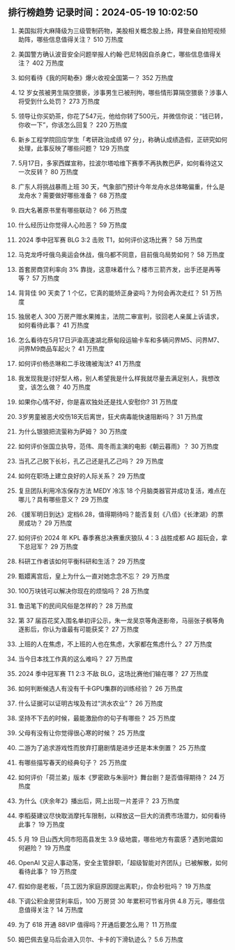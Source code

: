 
## 排行榜趋势 记录时间：2024-05-19 10:02:50
  
  1. 美国拟将大麻降级为三级管制药物，美股相关概念股上扬，拜登亲自拍短视频助阵，哪些信息值得关注？ 510 万热度
    
  2. 美国警方确认波音安全问题举报人约翰·巴尼特因自杀身亡，哪些信息值得关注？ 402 万热度
    
  3. 如何看待《我的阿勒泰》爆火收视全国第一？ 352 万热度
    
  4. 12 岁女孩被男生隔空猥亵，涉事男生已被刑拘，哪些情形算隔空猥亵？涉事人将受到什么处罚？ 273 万热度
    
  5. 领导让你买奶茶，你花了547元，他给你转了500元，并微信你说：“钱已转，你收一下”，你该怎么回复？ 220 万热度
    
  6. 新乡工程学院回应学生「考研政治成绩 97 分」，称确认成绩造假，正研究如何处理，此事反映了哪些问题？ 129 万热度
    
  7. 5月17日，多家西媒宣称，拉波尔塔哈维下赛季不再执教巴萨，如何看待这又一次反转？ 80 万热度
    
  8. 广东人将挑战暴雨上班 30 天，气象部门预计今年龙舟水总体略偏重，什么是龙舟水？需要做好哪些准备？ 68 万热度
    
  9. 四大名著原书里有哪些联动？ 66 万热度
    
  10. 什么经历让你觉得人心险恶？ 59 万热度
    
  11. 2024 季中冠军赛 BLG 3:2 击败 T1，如何评价这场比赛？ 58 万热度
    
  12. 马克龙呼吁俄乌奥运会休战，俄乌都不同意，目前俄乌局势如何？ 58 万热度
    
  13. 首套房商贷利率向 3% 靠拢，这意味着什么？楼市三箭齐发，出手还是再等等？ 57 万热度
    
  14. 背背佳 90 天卖了 1 个亿，它真的能矫正身姿吗？为何会再次走红？ 51 万热度
    
  15. 独居老人 300 万房产赠水果摊主，法院二审宣判，驳回老人亲属上诉请求，如何看待此事？ 41 万热度
    
  16. 怎么看待在5月17日沪渝高速湖北蔡甸段运输卡车和多辆问界M5、问界M7、问界M9商品车起火？ 41 万热度
    
  17. 如何评价杨丞琳和二手玫瑰被淘汰? 41 万热度
    
  18. 我发现我是讨好型人格，别人希望我是什么样我就尽量去满足别人，我想改变，该怎么做？ 40 万热度
    
  19. 如果你心情不好，你是喜欢独处还是找人安慰你? 31 万热度
    
  20. 3岁男童被恶犬咬伤18天后离世，狂犬病毒能快速阻断吗？ 31 万热度
    
  21. 为什么银狼把流萤称为萨姆？ 30 万热度
    
  22. 如何评价张国立执导，范伟、周冬雨主演的电影《朝云暮雨》？ 30 万热度
    
  23. 当孔乙己脱下长衫，孔乙己还是孔乙己吗？ 29 万热度
    
  24. 如何在职场上建立良好的人际关系？ 29 万热度
    
  25. 复旦团队利用冷冻保存方法 MEDY 冷冻 18 个月脑类器官并成功复活，难点在哪儿？具有哪些意义？ 29 万热度
    
  26. 《援军明日到达》定档6.28，值得期待吗？能否复刻《八佰》《长津湖》的票房成功？ 29 万热度
    
  27. 如何评价 2024 年 KPL 春季赛总决赛重庆狼队 4：3 战胜成都 AG 超玩会，拿下总冠军？ 29 万热度
    
  28. 科研工作者该如何平衡科研和生活？ 29 万热度
    
  29. 甄嬛离宫后，皇上为什么一直对她念念不忘？ 29 万热度
    
  30. 100万块钱可以解决你现在的烦恼吗？ 28 万热度
    
  31. 鲁迅笔下的民间风俗是怎样的？ 28 万热度
    
  32. 第 37 届百花奖入围名单初评公示，朱一龙吴京等角逐影帝，马丽张子枫等角逐影后，你认为谁最有可能获奖？ 27 万热度
    
  33. 上班的人在焦虑，不上班的人也在焦虑，大家都在焦虑什么？ 27 万热度
    
  34. 当今日本找工作真的这么难吗？ 27 万热度
    
  35. 2024 季中冠军赛 T1 2:3 不敌 BLG，这场比赛他们输在哪？ 27 万热度
    
  36. 如何判断候选人有没有千卡GPU集群的训练经验？ 26 万热度
    
  37. 什么证据可以证明古埃及有过“洪水农业”？ 26 万热度
    
  38. 坚持不下去的时候，最能激励你的句子有哪些？ 25 万热度
    
  39. 父母有没有让你觉得很心寒的时候？ 25 万热度
    
  40. 二游为了追求游戏性而放弃打磨剧情是进步还是本末倒置？ 25 万热度
    
  41. 有哪些描写春天的经典句子？ 25 万热度
    
  42. 如何评价「荷兰弟」版本《罗密欧与朱丽叶》舞台剧？是否值得期待？ 24 万热度
    
  43. 为什么《庆余年2》播出后，网上出现一片差评？ 23 万热度
    
  44. 李稻葵建议尽快取消摩托车限制，以释放这一巨大的消费市场潜力，如何看待此事？ 19 万热度
    
  45. 5 月 19 日山西大同市阳高县发生 3.9 级地震，哪些地方有震感？遇到地震如何避险？ 19 万热度
    
  46. OpenAI 又迎人事动荡，安全主管辞职，「超级智能对齐团队」已被解散，如何看待此事？ 19 万热度
    
  47. 假如你是老板，「员工因为家庭原因提出离职」，你会秒批吗？ 19 万热度
    
  48. 下调公积金房贷利率后，100 万房贷 30 年累积可节省月供 4.8 万元，哪些信息值得关注？ 14 万热度
    
  49. 为了 618 开通 88VIP 值得吗？开通后要怎么用？ 11 万热度
    
  50. 姆巴佩去皇马后会进入贝尔、卡卡的下滑轨迹么？ 5.6 万热度
    